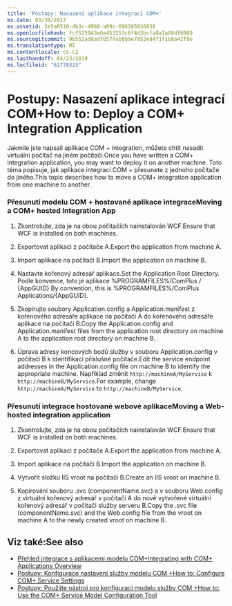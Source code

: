 ```yaml
---
title: 'Postupy: Nasazení aplikace integrací COM+'
ms.date: 03/30/2017
ms.assetid: 2e5a0510-db3c-4988-a09c-696285836650
ms.openlocfilehash: fcf525943e6e453253c6f4d3bcfa8a1a08df6909
ms.sourcegitcommit: 9b552addadfb57fab0b9e7852ed4f1f1b8a42f8e
ms.translationtype: MT
ms.contentlocale: cs-CZ
ms.lasthandoff: 04/23/2019
ms.locfileid: "61778323"
---
```

# <a name="how-to-deploy-a-com-integration-application"></a><span data-ttu-id="70d95-102">Postupy: Nasazení aplikace integrací COM+</span><span class="sxs-lookup"><span data-stu-id="70d95-102">How to: Deploy a COM+ Integration Application</span></span>
<span data-ttu-id="70d95-103">Jakmile jste napsali aplikace COM + integration, můžete chtít nasadit virtuální počítač na jiném počítači.</span><span class="sxs-lookup"><span data-stu-id="70d95-103">Once you have written a COM+ integration application, you may want to deploy it on another machine.</span></span> <span data-ttu-id="70d95-104">Toto téma popisuje, jak aplikace integrací COM + přesunete z jednoho počítače do jiného.</span><span class="sxs-lookup"><span data-stu-id="70d95-104">This topic describes how to move a COM+ integration application from one machine to another.</span></span>  
  
### <a name="moving-a-com-hosted-integration-app"></a><span data-ttu-id="70d95-105">Přesunutí modelu COM + hostované aplikace integrace</span><span class="sxs-lookup"><span data-stu-id="70d95-105">Moving a COM+ hosted Integration App</span></span>  
  
1. <span data-ttu-id="70d95-106">Zkontrolujte, zda je na obou počítačích nainstalován WCF.</span><span class="sxs-lookup"><span data-stu-id="70d95-106">Ensure that WCF is installed on both machines.</span></span>  
  
2. <span data-ttu-id="70d95-107">Exportovat aplikaci z počítače A.</span><span class="sxs-lookup"><span data-stu-id="70d95-107">Export the application from machine A.</span></span>  
  
3. <span data-ttu-id="70d95-108">Import aplikace na počítači B.</span><span class="sxs-lookup"><span data-stu-id="70d95-108">Import the application on machine B.</span></span>  
  
4. <span data-ttu-id="70d95-109">Nastavte kořenový adresář aplikace.</span><span class="sxs-lookup"><span data-stu-id="70d95-109">Set the Application Root Directory.</span></span> <span data-ttu-id="70d95-110">Podle konvence, toto je aplikace %PROGRAMFILES%/ComPlus / {AppGUID}.</span><span class="sxs-lookup"><span data-stu-id="70d95-110">By convention, this is %PROGRAMFILES%/ComPlus Applications/{AppGUID}.</span></span>  
  
5. <span data-ttu-id="70d95-111">Zkopírujte soubory Application.config a Application.manifest z kořenového adresáře aplikace na počítači A do kořenového adresáře aplikace na počítači B.</span><span class="sxs-lookup"><span data-stu-id="70d95-111">Copy the Application.config and Application.manifest files from the application root directory on machine A to the application root directory on machine B.</span></span>  
  
6. <span data-ttu-id="70d95-112">Úprava adresy koncových bodů služby v souboru Application.config v počítači B k identifikaci příslušné počítače.</span><span class="sxs-lookup"><span data-stu-id="70d95-112">Edit the service endpoint addresses in the Application.config file on machine B to identify the appropriate machine.</span></span> <span data-ttu-id="70d95-113">Například změnit `http://machineA/MyService` k `http://machineB/MyService`.</span><span class="sxs-lookup"><span data-stu-id="70d95-113">For example, change `http://machineA/MyService` to `http://machineB/MyService`.</span></span>  
  
### <a name="moving-a-web-hosted-integration-application"></a><span data-ttu-id="70d95-114">Přesunutí integrace hostované webové aplikace</span><span class="sxs-lookup"><span data-stu-id="70d95-114">Moving a Web-hosted integration application</span></span>  
  
1. <span data-ttu-id="70d95-115">Zkontrolujte, zda je na obou počítačích nainstalován WCF.</span><span class="sxs-lookup"><span data-stu-id="70d95-115">Ensure that WCF is installed on both machines.</span></span>  
  
2. <span data-ttu-id="70d95-116">Exportovat aplikaci z počítače A.</span><span class="sxs-lookup"><span data-stu-id="70d95-116">Export the application from machine A.</span></span>  
  
3. <span data-ttu-id="70d95-117">Import aplikace na počítači B.</span><span class="sxs-lookup"><span data-stu-id="70d95-117">Import the application on machine B.</span></span>  
  
4. <span data-ttu-id="70d95-118">Vytvořit složku IIS vroot na počítači B.</span><span class="sxs-lookup"><span data-stu-id="70d95-118">Create an IIS vroot on machine B.</span></span>  
  
5. <span data-ttu-id="70d95-119">Kopírování souboru .svc (componentName.svc) a v souboru Web.config z virtuální kořenový adresář v počítači A do nově vytvořené virtuální kořenový adresář v počítači služby serveru B.</span><span class="sxs-lookup"><span data-stu-id="70d95-119">Copy the .svc file (componentName.svc) and the Web.config file from the vroot on machine A to the newly created vroot on machine B.</span></span>  
  
## <a name="see-also"></a><span data-ttu-id="70d95-120">Viz také:</span><span class="sxs-lookup"><span data-stu-id="70d95-120">See also</span></span>

- [<span data-ttu-id="70d95-121">Přehled integrace s aplikacemi modelu COM+</span><span class="sxs-lookup"><span data-stu-id="70d95-121">Integrating with COM+ Applications Overview</span></span>](../../../../docs/framework/wcf/feature-details/integrating-with-com-plus-applications-overview.md)
- [<span data-ttu-id="70d95-122">Postupy: Konfigurace nastavení služby modelu COM +</span><span class="sxs-lookup"><span data-stu-id="70d95-122">How to: Configure COM+ Service Settings</span></span>](../../../../docs/framework/wcf/feature-details/how-to-configure-com-service-settings.md)
- [<span data-ttu-id="70d95-123">Postupy: Použijte nástroj pro konfiguraci modelu služby COM +</span><span class="sxs-lookup"><span data-stu-id="70d95-123">How to: Use the COM+ Service Model Configuration Tool</span></span>](../../../../docs/framework/wcf/feature-details/how-to-use-the-com-service-model-configuration-tool.md)
